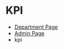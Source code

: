 # KPI

- [Department Page](https://afsar1ansel.github.io/KPI/Department)
- [Admin Page](https://afsar1ansel.github.io/KPI/SuperAdmin/homePage.html)
- kpi
